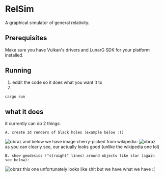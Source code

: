 # RelSim

A graphical simulator of general relativity.

## Prerequisites

Make sure you have Vulkan's drivers and LunarG SDK for your platform installed.

## Running
1. eddit the code so it does what you want it to
2. 
```sh
cargo run
```

## what it does

it currently can do 2 things:

    A. create 3d renders of black holes (example below :))
  ![obraz](https://user-images.githubusercontent.com/63457978/133992450-3d3f05e1-78b6-47fb-8267-fb3166c60ed3.png)
  and below we have image cherry-picked from wikipedia:
  ![obraz](https://user-images.githubusercontent.com/63457978/133992584-803537c2-486f-43df-b95d-2986ffc6d60f.png)
  as you can clearly see, our actually looks good (unlike the wikipedia one lol)
  
    B. show geodesics ("straight" lines) around objects like star (again see below):
![obraz](https://user-images.githubusercontent.com/63457978/133993202-fb490302-9069-4ea3-8182-cfa04b9eac01.png)
this one unfortunately looks like shit but we have what we have :(

